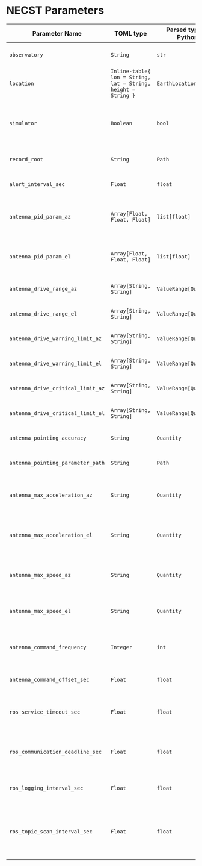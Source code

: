 # NECST Parameters

| Parameter Name | TOML type | Parsed type in Python | Description |
| --- | --- | --- | --- |
| `observatory` | `String` | `str` | Name of the observatory or telescope |
| `location` | `Inline-table{ lon = String, lat = String, height = String }` | `EarthLocation` | Location of the telescope |
| `simulator` | `Boolean` | `bool` | If `true`, the system won't make any attempt to communicate with devices |
| `record_root` | `String` | `Path` | Path in which all records are saved |
| `alert_interval_sec` | `Float` | `float` | Interval at which alert messages are published |
| `antenna_pid_param_az` | `Array[Float, Float, Float]` | `list[float]` | Constant parameters for PID controller, for Az. axis control |
| `antenna_pid_param_el` | `Array[Float, Float, Float]` | `list[float]` | Constant parameters for PID controller, for El. axis control |
| `antenna_drive_range_az` | `Array[String, String]` | `ValueRange[Quantity]` | Hardware limit of Az. axis drive range |
| `antenna_drive_range_el` | `Array[String, String]` | `ValueRange[Quantity]` | Hardware limit of El. axis drive range |
| `antenna_drive_warning_limit_az` | `Array[String, String]` | `ValueRange[Quantity]` | Preferred drive range for Az. axis |
| `antenna_drive_warning_limit_el` | `Array[String, String]` | `ValueRange[Quantity]` | Preferred drive range for El. axis |
| `antenna_drive_critical_limit_az` | `Array[String, String]` | `ValueRange[Quantity]` | Software limit of Az. axis drive range |
| `antenna_drive_critical_limit_el` | `Array[String, String]` | `ValueRange[Quantity]` | Software limit of El. axis drive range |
| `antenna_pointing_accuracy` | `String` | `Quantity` | Threshold of drive convergence |
| `antenna_pointing_parameter_path` | `String` | `Path` | Path to pointing error parameter file |
| `antenna_max_acceleration_az` | `String` | `Quantity` | Maximum allowed acceleration of antenna drive, for Az. axis |
| `antenna_max_acceleration_el` | `String` | `Quantity` | Maximum allowed acceleration of antenna drive, for El. axis |
| `antenna_max_speed_az` | `String` | `Quantity` | Maximum allowed speed of antenna drive, for Az. axis |
| `antenna_max_speed_el` | `String` | `Quantity` | Maximum allowed speed of antenna drive, for El. axis |
| `antenna_command_frequency` | `Integer` | `int` | Frequency of speed command to the motor for antenna drive |
| `antenna_command_offset_sec` | `Float` | `float` | Time margin for coordinate conversion |
| `ros_service_timeout_sec` | `Float` | `float` | Maximum time duration ROS service client waits for its server |
| `ros_communication_deadline_sec` | `Float` | `float` | ROS communications staler than this duration won't be subscribed |
| `ros_logging_interval_sec` | `Float` | `float` | ROS logger throttles the output when it's too verbose |
| `ros_topic_scan_interval_sec` | `Float` | `float` | ROS topic scanning interval, for nodes which constantly check all existing topics |

<!-- antenna_speed_to_pulse_factor_az, el -->
